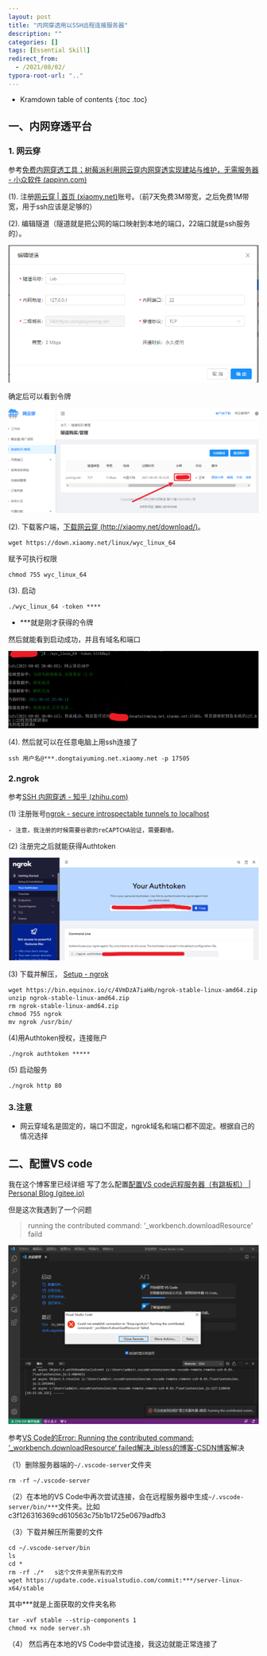 ```yaml
---
layout: post
title: "内网穿透用以SSH远程连接服务器"
description: ""
categories: []
tags: [Essential Skill]
redirect_from:
  - /2021/08/02/
typora-root-url: ".."
---
```




* Kramdown table of contents
{:toc .toc}
## 一、内网穿透平台

### 1. 网云穿

参考[免费内网穿透工具；树莓派利用网云穿内网穿透实现建站与维护，无需服务器 - 小众软件 (appinn.com)](https://www.appinn.com/wangyunchuan-with-raspberry-pi/)

(1). 注册[网云穿 | 首页 (xiaomy.net)](http://xiaomy.net/)账号。（前7天免费3M带宽，之后免费1M带宽，用于ssh应该是足够的）

(2). 编辑隧道（隧道就是把公网的端口映射到本地的端口，22端口就是ssh服务的）。

<img src="/../../images/posts/2021-08-02/编辑隧道.png" alt="编辑隧道" style="zoom:75%;" />

确定后可以看到令牌

<img src="/../../images/posts/2021-08-02/令牌.png" alt="令牌" style="zoom:75%;" />

(2). 下载客户端，[下载网云穿 (http://xiaomy.net/download/)](http://xiaomy.net/download/)。

```shell
wget https://down.xiaomy.net/linux/wyc_linux_64
```

赋予可执行权限

```shell
chmod 755 wyc_linux_64
```

(3). 启动

```shell
./wyc_linux_64 -token ****
```



- ***就是刚才获得的令牌

然后就能看到启动成功，并且有域名和端口

![启动](/../../images/posts/2021-08-02/启动.png)

(4). 然后就可以在任意电脑上用ssh连接了

```shell
ssh 用户名@***.dongtaiyuming.net.xiaomy.net -p 17505
```

### 2.ngrok

参考[SSH 内网穿透 - 知乎 (zhihu.com)](https://zhuanlan.zhihu.com/p/60962957)

(1) 注册账号[ngrok - secure introspectable tunnels to localhost](https://ngrok.com/)

	- 注意，我注册的时候需要谷歌的reCAPTCHA验证，需要翻墙。

(2) 注册完之后就能获得Authtoken

![authtoken](/../../images/posts/2021-08-02/authtoken.png)

(3) 下载并解压， [Setup - ngrok](https://dashboard.ngrok.com/get-started/setup)

```shell
wget https://bin.equinox.io/c/4VmDzA7iaHb/ngrok-stable-linux-amd64.zip
unzip ngrok-stable-linux-amd64.zip
rm ngrok-stable-linux-amd64.zip
chmod 755 ngrok
mv ngrok /usr/bin/
```

(4)用Authtoken授权，连接账户

````
./ngrok authtoken *****
````

(5) 启动服务

```
./ngrok http 80
```



### 3.注意

- 网云穿域名是固定的，端口不固定，ngrok域名和端口都不固定。根据自己的情况选择

## 二、配置VS code

我在这个博客里已经详细 写了怎么配置[配置VS code远程服务器（有跳板机） | Personal Blog (gitee.io)](https://zpyang.gitee.io/2020/09/09/配置VScode远程服务器(有跳板机)/)

但是这次我遇到了一个问题

> running the contributed command: '_workbench.downloadResource' faild

![问题](/../../images/posts/2021-08-02/问题.png)

参考[VS Code的Error: Running the contributed command: ‘_workbench.downloadResource‘ failed解决_ibless的博客-CSDN博客](https://blog.csdn.net/ibless/article/details/118610776)解决

（1）删除服务器端的`~/.vscode-server`文件夹

```shell
rm -rf ~/.vscode-server
```

（2）在本地的VS Code中再次尝试连接，会在远程服务器中生成`~/.vscode-server/bin/***`文件夹。比如 c3f126316369cd610563c75b1b1725e0679adfb3

（3）下载并解压所需要的文件

```shell
cd ~/.vscode-server/bin
ls
cd *
rm -rf ./*   s这个文件夹里所有的文件
wget https://update.code.visualstudio.com/commit:***/server-linux-x64/stable
```

其中***就是上面获取的文件夹名称

```shell
tar -xvf stable --strip-components 1
chmod +x node server.sh
```

（4） 然后再在本地的VS Code中尝试连接，我这边就能正常连接了